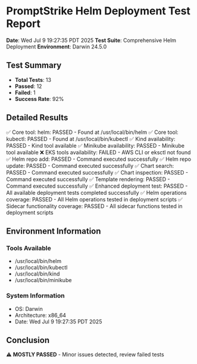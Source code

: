 # PromptStrike Helm Deployment Test Report

**Date**: Wed Jul  9 19:27:35 PDT 2025
**Test Suite**: Comprehensive Helm Deployment
**Environment**: Darwin 24.5.0

## Test Summary

- **Total Tests**: 13
- **Passed**: 12
- **Failed**: 1
- **Success Rate**: 92%

## Detailed Results

✅ Core tool: helm: PASSED - Found at /usr/local/bin/helm
✅ Core tool: kubectl: PASSED - Found at /usr/local/bin/kubectl
✅ Kind availability: PASSED - Kind tool available
✅ Minikube availability: PASSED - Minikube tool available
❌ EKS tools availability: FAILED - AWS CLI or eksctl not found
✅ Helm repo add: PASSED - Command executed successfully
✅ Helm repo update: PASSED - Command executed successfully
✅ Chart search: PASSED - Command executed successfully
✅ Chart inspection: PASSED - Command executed successfully
✅ Template rendering: PASSED - Command executed successfully
✅ Enhanced deployment test: PASSED - All available deployment tests completed successfully
✅ Helm operations coverage: PASSED - All Helm operations tested in deployment scripts
✅ Sidecar functionality coverage: PASSED - All sidecar functions tested in deployment scripts

## Environment Information

### Tools Available
- /usr/local/bin/helm
- /usr/local/bin/kubectl
- /usr/local/bin/kind
- /usr/local/bin/minikube

### System Information
- OS: Darwin
- Architecture: x86_64
- Date: Wed Jul  9 19:27:35 PDT 2025

## Conclusion

⚠️ **MOSTLY PASSED** - Minor issues detected, review failed tests
